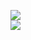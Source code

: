 [![](https://img.shields.io/badge/Made%20With-Github%20Spray-lightgrey.svg?style=for-the-badge&logo=github)](https://github.com/Annihil/github-spray#5477)  
[![](https://i.imgur.com/2DrTn0Z.gif)](https://github.com/Annihil/github-spray)
